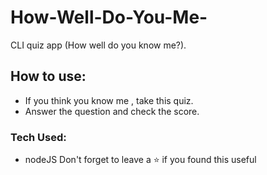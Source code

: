 # How-Well-Do-You-Me-
CLI quiz app (How well do you know me?).

## How to use:
- If you think you know me , take this quiz.
- Answer the question and check the score.
### Tech Used:
- nodeJS
Don't forget to leave a ⭐ if you found this useful
